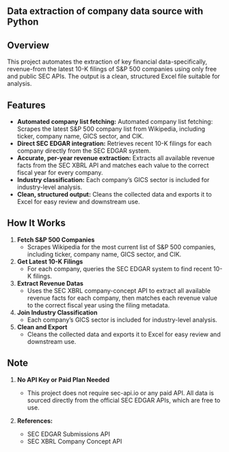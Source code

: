 ## Data extraction of company data source with Python

## Overview

This project automates the extraction of key financial data-specifically, revenue-from the latest 10-K filings of S&P 500 companies using only free and public SEC APIs. The output is a clean, structured Excel file suitable for analysis.

## Features

- **Automated company list fetching:** Automated company list fetching: Scrapes the latest S&P 500 company list from Wikipedia, including ticker, company name, GICS sector, and CIK.
- **Direct SEC EDGAR integration:** Retrieves recent 10-K filings for each company directly from the SEC EDGAR system.
- **Accurate, per-year revenue extraction:** Extracts all available revenue facts from the SEC XBRL API and matches each value to the correct fiscal year for every company.
- **Industry classification:** Each company’s GICS sector is included for industry-level analysis.
- **Clean, structured output:** Cleans the collected data and exports it to Excel for easy review and downstream use.


## How It Works

1. **Fetch S&P 500 Companies**
    - Scrapes Wikipedia for the most current list of S&P 500 companies, including ticker, company name, GICS sector, and CIK.
2. **Get Latest 10-K Filings**
    - For each company, queries the SEC EDGAR system to find recent 10-K filings.
3. **Extract Revenue Datas**
    - Uses the SEC XBRL company-concept API to extract all available revenue facts for each company, then matches each revenue value to the correct fiscal year using the filing metadata.
4. **Join Industry Classification**
    - Each company’s GICS sector is included for industry-level analysis.
5. **Clean and Export**
    - Cleans the collected data and exports it to Excel for easy review and downstream use.


## Note

1. **No API Key or Paid Plan Needed**
    - This project does not require sec-api.io or any paid API. All data is sourced directly from the official SEC EDGAR APIs, which are free to use.

2. **References:**
    - SEC EDGAR Submissions API
    - SEC XBRL Company Concept API
